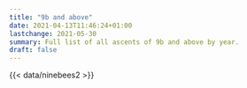 ```yaml
---
title: "9b and above"
date: 2021-04-13T11:46:24+01:00
lastchange: 2021-05-30
summary: Full list of all ascents of 9b and above by year.
draft: false
---
```


{{< data/ninebees2 >}}